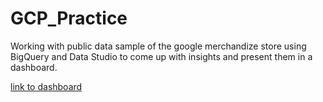 # GCP_Practice
Working with public data sample of the google merchandize store using BigQuery and Data Studio to come up with insights and present them in a dashboard.

[link to dashboard](https://datastudio.google.com/s/mBkIgbVTy-0)
